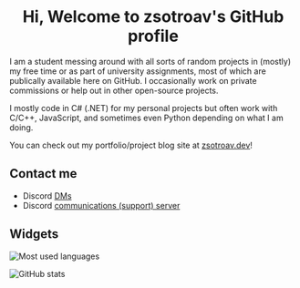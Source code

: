 <h1 align="center">Hi, Welcome to zsotroav's GitHub profile</h1>

I am a student messing around with all sorts of random projects in (mostly) my
free time or as part of university assignments, most of which are publically
available here on GitHub. I occasionally work on private commissions or help
out in other open-source projects.

I mostly code in C# (.NET) for my personal projects but often work with 
C/C++, JavaScript, and sometimes even Python depending on what I am doing.

You can check out my portfolio/project blog site at [zsotroav.dev](https://zsotroav.dev)!

## Contact me
- Discord [DMs](https://discord.com/users/389315198391025666)
- Discord [communications (support) server](https://discord.gg/dMrwaAkEcv)

## Widgets

![Most used languages](https://github-readme-stats-zsotroav.vercel.app/api/top-langs?username=zsotroav&show_icons=true&theme=radical&locale=en&layout=compact&langs_count=8&card_width=350)

![GitHub stats](https://github-readme-stats-zsotroav.vercel.app/api?username=zsotroav&show_icons=true&theme=radical&locale=en&count_private=true&show=prs_merged&rank_icon=github)
